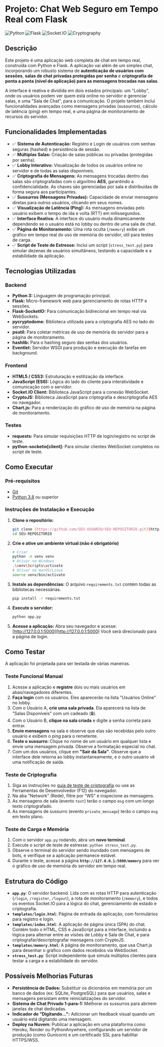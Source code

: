 # Projeto: Chat Web Seguro em Tempo Real com Flask

![Python](https://img.shields.io/badge/Python-3.9%2B-blue)
![Flask](https://img.shields.io/badge/Flask-2.x-orange)
![Socket.IO](https://img.shields.io/badge/Socket.IO-4.x-yellow)
![Cryptography](https://img.shields.io/badge/Criptografia-AES-purple)

## Descrição

Este projeto é uma aplicação web completa de chat em tempo real, construída com Python e Flask. A aplicação vai além de um simples chat, incorporando um robusto sistema de **autenticação de usuários com sessões**, **salas de chat privadas protegidas por senha** e **criptografia de ponta a ponta (nível de aplicação) para as mensagens trocadas nas salas**.

A interface é reativa e dividida em dois estados principais: um "Lobby", onde os usuários podem ver quem está online no servidor e gerenciar salas, e uma "Sala de Chat", para a comunicação. O projeto também inclui funcionalidades avançadas como mensagens privadas (sussurros), cálculo de latência (ping) em tempo real, e uma página de monitoramento de recursos do servidor.

## Funcionalidades Implementadas

- ✅ **Sistema de Autenticação:** Registro e Login de usuários com senhas seguras (hashed) e persistência de sessão.
- ✅ **Múltiplas Salas:** Criação de salas públicas ou privadas (protegidas por senha).
- ✅ **Lobby Interativo:** Visualização de todos os usuários online no servidor e de todas as salas disponíveis.
- ✅ **Criptografia de Mensagens:** As mensagens trocadas dentro das salas são criptografadas com o algoritmo **AES**, garantindo a confidencialidade. As chaves são gerenciadas por sala e distribuídas de forma segura aos participantes.
- ✅ **Sussurros (Mensagens Privadas):** Capacidade de enviar mensagens diretas para outros usuários, clicando em seus nomes.
- ✅ **Visualização de Latência (Ping):** As mensagens enviadas pelo usuário exibem o tempo de ida e volta (RTT) em milissegundos.
- ✅ **Interface Reativa:** A interface do usuário muda dinamicamente dependendo se o usuário está no lobby ou dentro de uma sala de chat.
- ✅ **Página de Monitoramento:** Uma rota oculta (`/memory`) exibe um gráfico em tempo real do uso de memória do servidor, útil para testes de carga.
- ✅ **Script de Teste de Estresse:** Inclui um script (`stress_test.py`) para simular dezenas de usuários simultâneos, testando a capacidade e a estabilidade da aplicação.

## Tecnologias Utilizadas

### Backend
* **Python 3:** Linguagem de programação principal.
* **Flask:** Micro-framework web para gerenciamento de rotas HTTP e sessões.
* **Flask-SocketIO:** Para comunicação bidirecional em tempo real via WebSockets.
* **pycryptodome:** Biblioteca utilizada para a criptografia AES no lado do servidor.
* **psutil:** Para coletar métricas de uso de memória do servidor para a página de monitoramento.
* **hashlib:** Para o hashing seguro das senhas dos usuários.
* **Eventlet:** Servidor WSGI para produção e execução de tarefas em background.

### Frontend
* **HTML5 / CSS3:** Estruturação e estilização da interface.
* **JavaScript (ES6):** Lógica do lado do cliente para interatividade e comunicação com o servidor.
* **Socket.IO Client:** Biblioteca JavaScript para a conexão WebSocket.
* **CryptoJS:** Biblioteca JavaScript para criptografia e descriptografia AES no navegador.
* **Chart.js:** Para a renderização do gráfico de uso de memória na página de monitoramento.

### Testes
* **requests:** Para simular requisições HTTP de login/registro no script de teste.
* **python-socketio[client]:** Para simular clientes WebSocket completos no script de teste.

## Como Executar

### Pré-requisitos
* [Git](https://git-scm.com/)
* [Python 3.8](https://www.python.org/) ou superior

### Instruções de Instalação e Execução

1.  **Clone o repositório:**
    ```bash
    git clone [https://github.com/SEU-USUARIO/SEU-REPOSITORIO.git](https://github.com/SEU-USUARIO/SEU-REPOSITORIO.git)
    cd SEU-REPOSITORIO
    ```

2.  **Crie e ative um ambiente virtual:(não é obrigatório)**
    ```bash
    # Criar
    python -m venv venv
    # Ativar no Windows
    .\venv\Scripts\activate
    # Ativar no macOS/Linux
    source venv/bin/activate
    ```

3.  **Instale as dependências:**
    O arquivo `requirements.txt` contém todas as bibliotecas necessárias.
    ```bash
    pip install -r requirements.txt
    ```

4.  **Execute o servidor:**
    ```bash
    python app.py
    ```

5.  **Acesse a aplicação:**
    Abra seu navegador e acesse: [http://127.0.0.1:5000](http://127.0.0.1:5000)
    Você será direcionado para a página de login.

## Como Testar

A aplicação foi projetada para ser testada de várias maneiras.

### Teste Funcional Manual
1.  Acesse a aplicação e **registre** dois ou mais usuários em abas/navegadores diferentes.
2.  **Faça login** com os usuários. Eles aparecerão na lista "Usuários Online" no lobby.
3.  Com o Usuário A, **crie uma sala privada**. Ela aparecerá na lista de "Salas Disponíveis" com um cadeado (🔒).
4.  Com o Usuário B, **clique na sala criada** e digite a senha correta para entrar.
5.  **Envie mensagens** na sala e observe que elas são recebidas pelo outro usuário e exibem o ping para o remetente.
6.  **Teste o sussurro:** Clique no nome de um usuário em qualquer lista e envie uma mensagem privada. Observe a formatação especial no chat.
7.  Com um dos usuários, clique em **"Sair da Sala"**. Observe que a interface dele retorna ao lobby instantaneamente, e o outro usuário vê uma notificação de saída.

### Teste de Criptografia
1.  Siga as instruções no [guia de teste de criptografia](link_para_um_gist_ou_outro_arquivo_se_quiser) ou use as Ferramentas de Desenvolvedor (F12) do navegador.
2.  Na aba "Network" (Rede), filtre por "WS" e inspecione as mensagens.
3.  As mensagens de sala (evento `text`) terão o campo `msg` com um longo texto criptografado.
4.  As mensagens de sussurro (evento `private_message`) terão o campo `msg` em texto plano.

### Teste de Carga e Memória
1.  Com o servidor `app.py` rodando, abra um **novo terminal**.
2.  Execute o script de teste de estresse: `python stress_test.py`.
3.  Observe o terminal do servidor sendo inundado com mensagens de bots, e verifique se a aplicação permanece estável.
4.  Durante o teste, acesse a página **`http://127.0.0.1:5000/memory`** para ver o gráfico de uso de memória do servidor em tempo real.

## Estrutura do Código

* **`app.py`**: O servidor backend. Lida com as rotas HTTP para autenticação (`/login`, `/register`, `/logout`), a rota de monitoramento (`/memory`), e todos os eventos Socket.IO para a lógica do chat, gerenciamento de estado e criptografia.
* **`templates/login.html`**: Página de entrada da aplicação, com formulários para registro e login.
* **`templates/index.html`**: A aplicação de página única (SPA) do chat. Contém todo o HTML, CSS e JavaScript para a interface, incluindo a lógica para alternar entre as visões de Lobby e Sala de Chat, e para criptografar/descriptografar mensagens com CryptoJS.
* **`templates/memory.html`**: A página de monitoramento, que usa Chart.js para desenhar o gráfico com dados recebidos via WebSocket.
* **`stress_test.py`**: Script independente que simula múltiplos clientes para testar a carga e a estabilidade do servidor.

## Possíveis Melhorias Futuras

-   **Persistência de Dados:** Substituir os dicionários em memória por um banco de dados (ex: SQLite, PostgreSQL) para que usuários, salas e mensagens persistam entre reinicializações do servidor.
-   **Sistema de Chat Privado 1-para-1:** Melhorar os sussurros para abrirem janelas de chat dedicadas.
-   **Indicador de "Digitando...":** Adicionar um feedback visual quando um usuário está digitando uma mensagem.
-   **Deploy na Nuvem:** Publicar a aplicação em uma plataforma como Heroku, Render ou PythonAnywhere, configurando um servidor de produção (como Gunicorn) e um certificado SSL para habilitar HTTPS/WSS.
